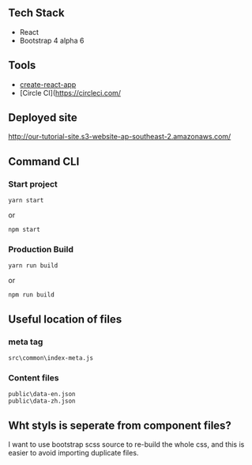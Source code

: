## Tech Stack

- React
- Bootstrap 4 alpha 6

## Tools

- [create-react-app](https://github.com/facebookincubator/create-react-app)
- [Circle CI](https://circleci.com/

## Deployed site
http://our-tutorial-site.s3-website-ap-southeast-2.amazonaws.com/

## Command CLI

### Start project
```
yarn start
```
or
```
npm start
```

### Production Build
```
yarn run build
```
or
```
npm run build
```

## Useful location of files

### meta tag
```
src\common\index-meta.js
```

### Content files
```
public\data-en.json
public\data-zh.json
```

## Wht styls is seperate from component files?

I want to use bootstrap scss source to re-build the whole css, and this is easier to avoid importing duplicate files.